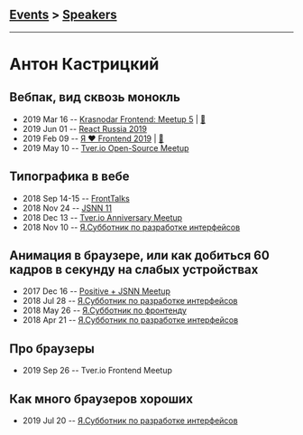 ## [Events](../README.md) > [Speakers](../speakers.md)
---

# Антон Кастрицкий

## Вебпак, вид сквозь монокль
- 2019 Mar 16 -- [Krasnodar Frontend: Meetup 5](https://www.youtube.com/watch?v=6Q3DmKH-ehY)  | [:notebook:](https://yadi.sk/i/S2BUWNht_6zPPA)  
- 2019 Jun 01 -- [React Russia 2019](https://www.youtube.com/watch?v=WI7lB27ZslQ)    
- 2019 Feb 09 -- [Я ❤ Frontend 2019](https://www.youtube.com/watch?v=Tg8IVbvturM)  | [:notebook:](https://yadi.sk/i/9oydqY8iwcY__A)  
- 2019 May 10 -- [Tver.io Open-Source Meetup](https://youtu.be/qcj2bX4sB9E?list=PLiOxDlmyqigwsET23hypu15X7vTgxt00L)    
## Типографика в вебе
- 2018 Sep 14-15 -- [FrontTalks](https://events.yandex.ru/lib/talks/6359/)    
- 2018 Nov 24 -- [JSNN 11](https://www.youtube.com/watch?v=bOAWcPg-Miw)    
- 2018 Dec 13 -- [Tver.io Anniversary Meetup](https://www.youtube.com/watch?v=qlAV7OrdJtc)    
- 2018 Nov 10 -- [Я.Субботник по разработке интерфейсов](https://events.yandex.ru/lib/talks/6682/)    
## Анимация в браузере, или как добиться 60 кадров в секунду на слабых устройствах
- 2017 Dec 16 -- [Positive + JSNN Meetup](https://www.youtube.com/watch?v=w0FiCUP9tD8)    
- 2018 Jul 28 -- [Я.Субботник по разработке интерфейсов](https://events.yandex.ru/lib/talks/5925/)    
- 2018 May 26 -- [Я.Субботник по фронтенду](https://events.yandex.ru/lib/talks/5952/)    
- 2018 Apr 21 -- [Я.Субботник по разработке интерфейсов](https://events.yandex.ru/lib/talks/5738/)    
## Про браузеры
- 2019 Sep 26 -- Tver.io Frontend Meetup    
## Как много браузеров хороших
- 2019 Jul 20 -- [Я.Субботник по разработке интерфейсов](https://events.yandex.ru/lib/talks/7519/)    
